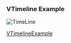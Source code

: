 ### VTimeline Example

![TimeLine](https://cdn.softtech.com.tr/ngsp-quick/nemo/dev/mdImages/VTimeline/TimeLine.png)

<a href="" onclick="this.href='?q=qjsons/VTimelineExample.qjson'; this.target=(window.location !== window.parent.location) ? '' : '_blank';"  target=''>VTimelineExample</a>
